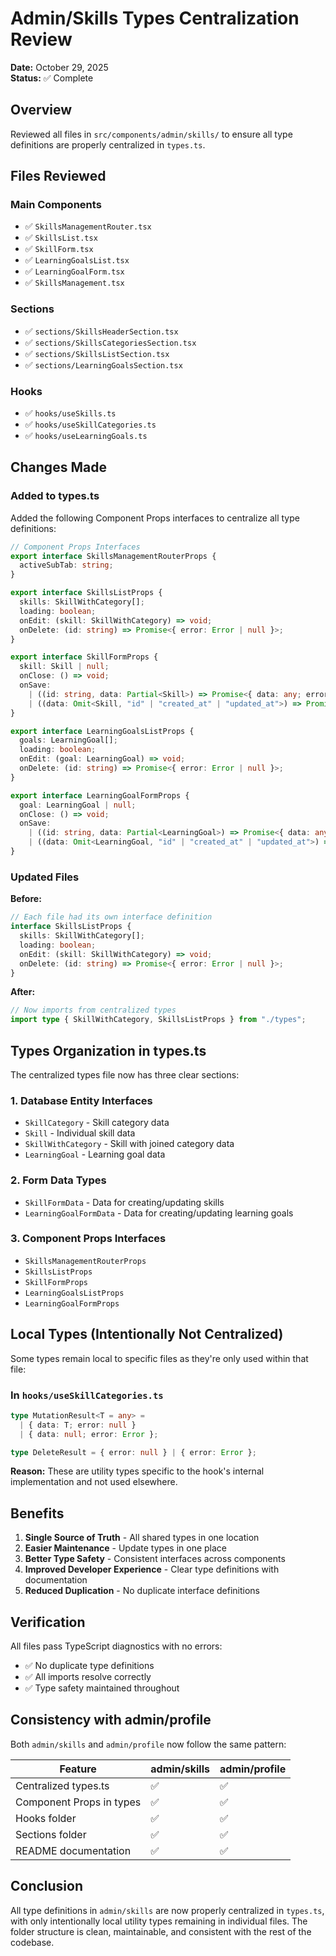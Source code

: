 # Admin/Skills Types Centralization Review

**Date:** October 29, 2025  
**Status:** ✅ Complete

## Overview

Reviewed all files in `src/components/admin/skills/` to ensure all type definitions are properly centralized in `types.ts`.

## Files Reviewed

### Main Components

- ✅ `SkillsManagementRouter.tsx`
- ✅ `SkillsList.tsx`
- ✅ `SkillForm.tsx`
- ✅ `LearningGoalsList.tsx`
- ✅ `LearningGoalForm.tsx`
- ✅ `SkillsManagement.tsx`

### Sections

- ✅ `sections/SkillsHeaderSection.tsx`
- ✅ `sections/SkillsCategoriesSection.tsx`
- ✅ `sections/SkillsListSection.tsx`
- ✅ `sections/LearningGoalsSection.tsx`

### Hooks

- ✅ `hooks/useSkills.ts`
- ✅ `hooks/useSkillCategories.ts`
- ✅ `hooks/useLearningGoals.ts`

## Changes Made

### Added to types.ts

Added the following Component Props interfaces to centralize all type definitions:

```typescript
// Component Props Interfaces
export interface SkillsManagementRouterProps {
  activeSubTab: string;
}

export interface SkillsListProps {
  skills: SkillWithCategory[];
  loading: boolean;
  onEdit: (skill: SkillWithCategory) => void;
  onDelete: (id: string) => Promise<{ error: Error | null }>;
}

export interface SkillFormProps {
  skill: Skill | null;
  onClose: () => void;
  onSave:
    | ((id: string, data: Partial<Skill>) => Promise<{ data: any; error: Error | null }>)
    | ((data: Omit<Skill, "id" | "created_at" | "updated_at">) => Promise<{ data: any; error: Error | null }>);
}

export interface LearningGoalsListProps {
  goals: LearningGoal[];
  loading: boolean;
  onEdit: (goal: LearningGoal) => void;
  onDelete: (id: string) => Promise<{ error: Error | null }>;
}

export interface LearningGoalFormProps {
  goal: LearningGoal | null;
  onClose: () => void;
  onSave:
    | ((id: string, data: Partial<LearningGoal>) => Promise<{ data: any; error: Error | null }>)
    | ((data: Omit<LearningGoal, "id" | "created_at" | "updated_at">) => Promise<{ data: any; error: Error | null }>);
}
```

### Updated Files

**Before:**

```typescript
// Each file had its own interface definition
interface SkillsListProps {
  skills: SkillWithCategory[];
  loading: boolean;
  onEdit: (skill: SkillWithCategory) => void;
  onDelete: (id: string) => Promise<{ error: Error | null }>;
}
```

**After:**

```typescript
// Now imports from centralized types
import type { SkillWithCategory, SkillsListProps } from "./types";
```

## Types Organization in types.ts

The centralized types file now has three clear sections:

### 1. Database Entity Interfaces

- `SkillCategory` - Skill category data
- `Skill` - Individual skill data
- `SkillWithCategory` - Skill with joined category data
- `LearningGoal` - Learning goal data

### 2. Form Data Types

- `SkillFormData` - Data for creating/updating skills
- `LearningGoalFormData` - Data for creating/updating learning goals

### 3. Component Props Interfaces

- `SkillsManagementRouterProps`
- `SkillsListProps`
- `SkillFormProps`
- `LearningGoalsListProps`
- `LearningGoalFormProps`

## Local Types (Intentionally Not Centralized)

Some types remain local to specific files as they're only used within that file:

### In `hooks/useSkillCategories.ts`

```typescript
type MutationResult<T = any> =
  | { data: T; error: null }
  | { data: null; error: Error };

type DeleteResult = { error: null } | { error: Error };
```

**Reason:** These are utility types specific to the hook's internal implementation and not used elsewhere.

## Benefits

1. **Single Source of Truth** - All shared types in one location
2. **Easier Maintenance** - Update types in one place
3. **Better Type Safety** - Consistent interfaces across components
4. **Improved Developer Experience** - Clear type definitions with documentation
5. **Reduced Duplication** - No duplicate interface definitions

## Verification

All files pass TypeScript diagnostics with no errors:

- ✅ No duplicate type definitions
- ✅ All imports resolve correctly
- ✅ Type safety maintained throughout

## Consistency with admin/profile

Both `admin/skills` and `admin/profile` now follow the same pattern:

| Feature | admin/skills | admin/profile |
|---------|-------------|---------------|
| Centralized types.ts | ✅ | ✅ |
| Component Props in types | ✅ | ✅ |
| Hooks folder | ✅ | ✅ |
| Sections folder | ✅ | ✅ |
| README documentation | ✅ | ✅ |

## Conclusion

All type definitions in `admin/skills` are now properly centralized in `types.ts`, with only intentionally local utility types remaining in individual files. The folder structure is clean, maintainable, and consistent with the rest of the codebase.
